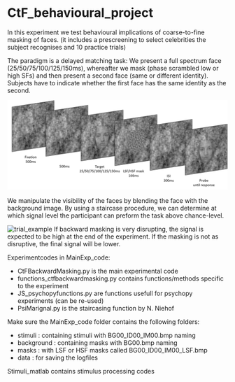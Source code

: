 # CtF_behavioural_project
In this experiment we test behavioural implications of coarse-to-fine masking of faces.
(it includes a prescreening to select celebrities the subject recognises and 10 practice trials)

The paradigm is a delayed matching task:
We present a full spectrum face (25/50/75/100/125/150ms), whereafter we mask (phase scrambled low or high SFs) and then present a second face (same or different identity).
Subjects have to indicate whether the first face has the same identity as the second.

![blending](figures/fig2.png)

We manipulate the visibility of the faces by blending the face with the background image.
By using a staircase procedure, we can determine at which signal level the participant can preform the task above chance-level.

![trial_example](figures/fig1.png)
If backward masking is very disrupting, the signal is expected to be high at the end of the experiment.
If the masking is not as disruptive, the final signal will be lower.


Experimentcodes in MainExp_code:
- CtFBackwardMasking.py is the main experimental code
- functions_ctfbackwardmasking.py contains functions/methods specific to the experiment
- JS_psychopyfunctions.py are functions usefull for psychopy experiments (can be re-used)
- PsiMarignal.py is the staircasing function by N. Niehof

Make sure the MainExp_code folder contains the following folders:
- stimuli : containing stimuli with BG00_ID00_IM00.bmp naming
- background : containing masks with BG00.bmp naming
- masks : with LSF or HSF masks called BG00_ID00_IM00_LSF.bmp
- data : for saving the logfiles


Stimuli_matlab contains stimulus processing codes
